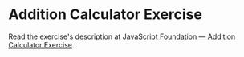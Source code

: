 
# Addition Calculator Exercise

Read the exercise's description at [JavaScript Foundation — Addition Calculator Exercise](https://www.codeguage.com/courses/js/addition-calculator-exercise).